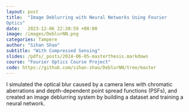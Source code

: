 ```yaml
---
layout: post
title:  "Image Deblurring with Neural Networks Using Fourier
Optics"
date:   2023-12-06 22:20:59 +00:00
image: /images/DeblurNN.png
categories: Tampere
author: "Sihan Shao"
subtitle: "With Compressed Sensing"
slides: /pdfs/_posts/2024-06-05-masterthesis.markdown
course: "Fourier Optics Course Project"
code: https://github.com/sihan-shao/DeblurNN/tree/master
---
```


I simulated the optical blur caused by a camera lens with chromatic aberrations and depth-dependent point spread functions (PSFs), and created an image deblurring system by building a dataset and training a neural network.